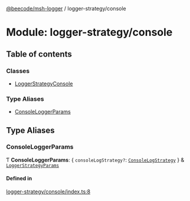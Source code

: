 [@beecode/msh-logger](../README.md) / logger-strategy/console

# Module: logger-strategy/console

## Table of contents

### Classes

- [LoggerStrategyConsole](../classes/logger_strategy_console.LoggerStrategyConsole.md)

### Type Aliases

- [ConsoleLoggerParams](logger_strategy_console.md#consoleloggerparams)

## Type Aliases

### ConsoleLoggerParams

Ƭ **ConsoleLoggerParams**: { `consoleLogStrategy?`: [`ConsoleLogStrategy`](../interfaces/logger_strategy_console_log_strategy.ConsoleLogStrategy.md)  } & [`LoggerStrategyParams`](logger_strategy.md#loggerstrategyparams)

#### Defined in

[logger-strategy/console/index.ts:8](https://github.com/beecode-rs/msh-logger/blob/f45e39e/src/logger-strategy/console/index.ts#L8)
